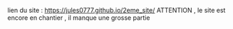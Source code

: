 lien du site : https://jules0777.github.io/2eme_site/
ATTENTION , le site est encore en chantier , il manque une grosse partie
